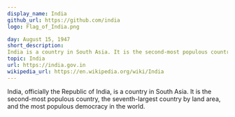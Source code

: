 ```yaml
---
display_name: India
github_url: https://github.com/india
logo: Flag_of_India.png

day: August 15, 1947
short_description: 
India is a country in South Asia. It is the second-most populous country in the world.
topic: India
url: https://india.gov.in
wikipedia_url: https://en.wikipedia.org/wiki/India
---
```


India, officially the Republic of India, is a country in South Asia. It is the second-most populous country, the seventh-largest country by land area, and the most populous democracy in the world.
